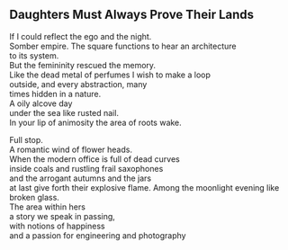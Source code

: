Daughters Must Always Prove Their Lands
---------------------------------------
If I could reflect the ego and the night.  
Somber empire. The square functions to hear an architecture  
to its system.  
But the femininity rescued the memory.  
Like the dead metal of perfumes I wish to make a loop  
outside, and every abstraction, many  
times hidden in a nature.  
A oily alcove day  
under the sea like rusted nail.  
In your lip of animosity the area of roots wake.  
  
Full stop.  
A romantic wind of flower heads.  
When the modern office is full of dead curves  
inside coals and rustling frail saxophones  
and the arrogant autumns and the jars  
at last give forth their explosive flame. Among the moonlight evening like broken glass.  
The area within hers  
a story we speak in passing,  
with notions of happiness  
and a passion for engineering and photography  
